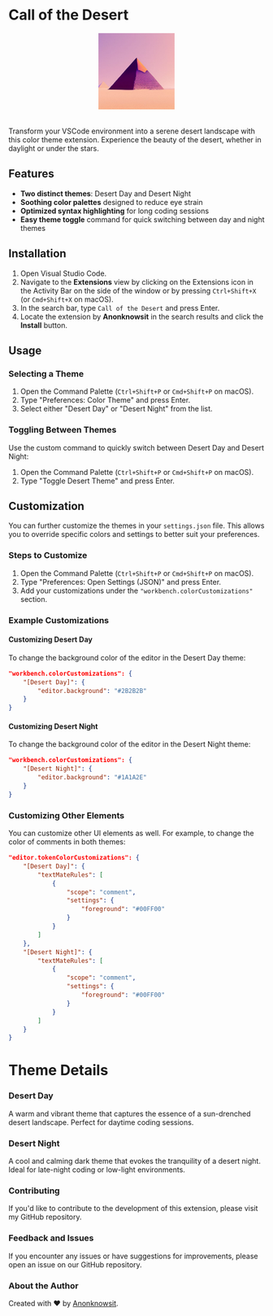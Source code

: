 # Call of the Desert

<center>
<img src="call-of-the-desert.jpeg" width="150" height="150"> 
</center>

<br>

Transform your VSCode environment into a serene desert landscape with this color theme extension. Experience the beauty of the desert, whether in daylight or under the stars.

## Features

- **Two distinct themes**: Desert Day and Desert Night
- **Soothing color palettes** designed to reduce eye strain
- **Optimized syntax highlighting** for long coding sessions
- **Easy theme toggle** command for quick switching between day and night themes

## Installation

1. Open Visual Studio Code.
2. Navigate to the **Extensions** view by clicking on the Extensions icon in the Activity Bar on the side of the window or by pressing `Ctrl+Shift+X` (or `Cmd+Shift+X` on macOS).
3. In the search bar, type `Call of the Desert` and press Enter.
4. Locate the extension by **Anonknowsit** in the search results and click the **Install** button.

## Usage

### Selecting a Theme

1. Open the Command Palette (`Ctrl+Shift+P` or `Cmd+Shift+P` on macOS).
2. Type "Preferences: Color Theme" and press Enter.
3. Select either "Desert Day" or "Desert Night" from the list.

### Toggling Between Themes

Use the custom command to quickly switch between Desert Day and Desert Night:

1. Open the Command Palette (`Ctrl+Shift+P` or `Cmd+Shift+P` on macOS).
2. Type "Toggle Desert Theme" and press Enter.

## Customization

You can further customize the themes in your `settings.json` file. This allows you to override specific colors and settings to better suit your preferences.

### Steps to Customize

1. Open the Command Palette (`Ctrl+Shift+P` or `Cmd+Shift+P` on macOS).
2. Type "Preferences: Open Settings (JSON)" and press Enter.
3. Add your customizations under the `"workbench.colorCustomizations"` section.

### Example Customizations

#### Customizing Desert Day

To change the background color of the editor in the Desert Day theme:

```json
"workbench.colorCustomizations": {
    "[Desert Day]": {
        "editor.background": "#2B2B2B"
    }
}
```

#### Customizing Desert Night

To change the background color of the editor in the Desert Night theme:

```json
"workbench.colorCustomizations": {
    "[Desert Night]": {
        "editor.background": "#1A1A2E"
    }
}
```

### Customizing Other Elements

You can customize other UI elements as well. For example, to change the color of comments in both themes:

```json
"editor.tokenColorCustomizations": {
    "[Desert Day]": {
        "textMateRules": [
            {
                "scope": "comment",
                "settings": {
                    "foreground": "#00FF00"
                }
            }
        ]
    },
    "[Desert Night]": {
        "textMateRules": [
            {
                "scope": "comment",
                "settings": {
                    "foreground": "#00FF00"
                }
            }
        ]
    }
}
```

# Theme Details

### Desert Day

A warm and vibrant theme that captures the essence of a sun-drenched desert landscape. Perfect for daytime coding sessions.

### Desert Night

A cool and calming dark theme that evokes the tranquility of a desert night. Ideal for late-night coding or low-light environments.

### Contributing

If you'd like to contribute to the development of this extension, please visit my GitHub repository.

### Feedback and Issues

If you encounter any issues or have suggestions for improvements, please open an issue on our GitHub repository.

### About the Author

Created with ❤️ by [Anonknowsit](https://github.com/anonknowsit).
